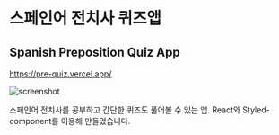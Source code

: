 # 스페인어 전치사 퀴즈앱
## Spanish Preposition Quiz App

https://pre-quiz.vercel.app/

![screenshot](https://user-images.githubusercontent.com/38984019/124132986-a9d6e000-da81-11eb-8fc0-2c5bec6bc720.jpg)

스페인어 전치사를 공부하고 간단한 퀴즈도 풀어볼 수 있는 앱.
React와 Styled-component를 이용해 만들었습니다.
